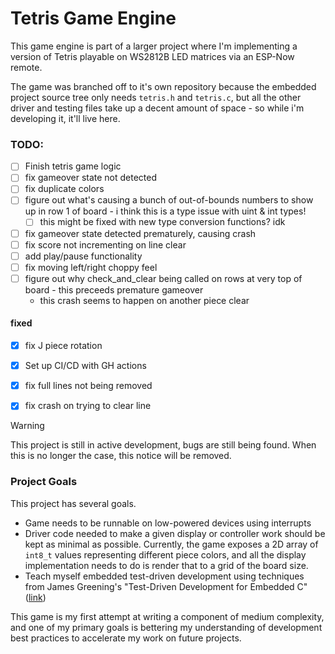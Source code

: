 # Tetris Game Engine

This game engine is part of a larger project where I'm implementing a version of Tetris playable on WS2812B LED matrices via an ESP-Now remote. 

The game was branched off to it's own repository because the embedded project source tree only needs `tetris.h` and `tetris.c`, but all the other driver and testing files take up a decent amount of space - so while i'm developing it, it'll live here. 

### TODO:
* [ ] Finish tetris game logic
* [ ] fix gameover state not detected
* [ ] fix duplicate colors
* [ ] figure out what's causing a bunch of out-of-bounds numbers to show up in row 1 of board - i think this is a type issue with uint & int types!
    * [ ] this might be fixed with new type conversion functions? idk
* [ ] fix gameover state detected prematurely, causing crash
* [ ] fix score not incrementing on line clear
* [ ] add play/pause functionality
* [ ] fix moving left/right choppy feel
* [ ] figure out why check_and_clear being called on rows at very top of board - this preceeds premature gameover
    * this crash seems to happen on another piece clear

#### fixed
* [X] fix J piece rotation
* [X] Set up CI/CD with GH actions
* [X] fix full lines not being removed
* [X] fix crash on trying to clear line


> [!WARNING]
> This project is still in active development, bugs are still being found. When this is no longer the case, this notice will be removed. 


### Project Goals
This project has several goals. 
* Game needs to be runnable on low-powered devices using interrupts
* Driver code needed to make a given display or controller work should be kept as minimal as possible. Currently, the game exposes a 2D array of `int8_t` values representing different piece colors, and all the display implementation needs to do is render that to a grid of the board size. 
* Teach myself embedded test-driven development using techniques from James Greening's "Test-Driven Development for Embedded C" ([link](https://pragprog.com/titles/jgade/test-driven-development-for-embedded-c/))


This game is my first attempt at writing a component of medium complexity, and one of my primary goals is bettering my understanding of development best practices to accelerate my work on future projects. 
